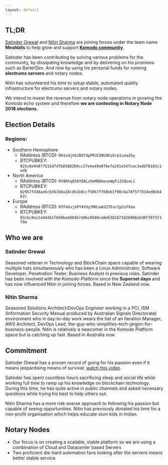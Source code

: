 ```yaml
---
layout: default
---
```


[Satinder Grewal]: https://www.linkedin.com/in/grewalsatinder
[Nitin Sharma]: https://www.linkedin.com/in/nitinsharma408
[Komodo Platform]: https://komodoplatform.com/
[Komodo community]: https://komodoplatform.com/
[watch this video]: https://www.youtube.com/watch?v=eXWZe4IqmEk

## [](#tl-dr)TL;DR

[Satinder Grewal] and [Nitin Sharma] are joining forces under the team name **Meshbits** to help grow and support **[Komodo community]**.

Satinder has been contributing by solving various problems for the community, by dissipating knowledge and by delivering on his promises such as BarterDex.
And now by using his personal funds for running **electrumx servers** and notary nodes.

Nitin has volunteered his time to setup stable, automated quality infrastructure for electrumx servers and notary nodes.

We intend to invest the revenue from notary node operations in growing the Komodo echo system and therefore **we are contesting in Notary Node 2018 elections.**

## Election Details

### [](#notary-nodes-regions)Regions:

* Southern Hemisphere
  * RAddress (BTCD): `RH1vUjh6JBX7dpPR3C89U8hzErp1uoa2by`
  * BTCPUBKEY: `025c6e94877515dfd7b05682b9cc2fe4a49e076efe291e54fcec3add78183c1edb`
* North America
  * RAddress (BTCD): `RV8Khq8SbYQALx9eMQ8meseWpFiZS8seL1`
  * BTCPUBKEY: `02957fd48ae6cb361b8a28cdb1b8ccf5067ff68eb1f90cba7df5f7934ed8eb4b2c`
* Europe
  * RAddress (BTCD): `RTF4GvjePY4YUy3M8iwkGZfEor2p5zFkbo`
  * BTCPUBKEY: `03cbc8ec2a44d61fb60bedd04b7a96c8508ca0e6381873d2b908a5d0f78f5f1f9e`

## [](#who-we-are)Who we are

### [](#satinder-grewal)Satinder Grewal

Seasoned veteran in Technology and BlockChain space capable of wearing multiple hats simultaneously who has been a Linux Administrator, Software Developer, Penetration Tester, Business Analyst in previous roles.
Satinder has been involved with the Komodo-Platform since the **Supernet days** and has now influenced Nitin in joining forces.
Based in New Zealand now.

### [](#nitin-sharma)Nitin Sharma

Seasoned Solutions Architect/DevOps Engineer working in a PCI, ISM (Information Security Manual produced by Australian Signals Directorate) environment who in day-to-day work wears the hat of an Iteration Manager, AWS Architect, DevOps Lead, the-guy-who-simplifies-tech-jargon-for-business-people. Nitin is relatively a newcomer in the Komodo Platform space but is catching up fast.
Based in Australia now.

## [](#commitment)Commitment
Satinder Grewal has a proven record of going for his passion even if it means jeopardising means of survival; [watch this video].

Satinder has spent countless hours sacrificing sleep and social life while working full time to ramp up his knowledge on blockchain technology.
During this time, he has quite active in public channels and asked necessary questions while trying his best to help others out.

Nitin Sharma has a more risk-averse approach to following his passion but capable of seeing opportunities. Nitin has previously donated his time for a non-profit organisation which helps educate slum kids in Indian.

## [](#notary-nodes)Notary Nodes

* Our focus is on creating a scalable, stable platform so we are using a combination of Cloud and Datacenter based Servers
* Two proficient die-hard automation fans looking after the servers means better stable service.
